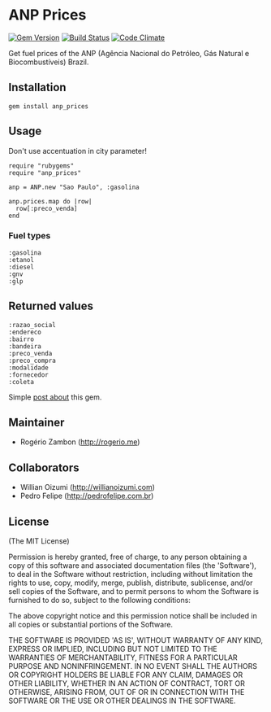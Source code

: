 # ANP Prices

[![Gem Version](https://badge.fury.io/rb/anp_prices.png)](http://badge.fury.io/rb/anp_prices)
[![Build Status](https://travis-ci.org/rogeriozambon/anp_prices.png?branch=master)](https://travis-ci.org/rogeriozambon/anp_prices)
[![Code Climate](https://codeclimate.com/github/PedroFelipe/anp_prices/badges/gpa.svg)](https://codeclimate.com/github/PedroFelipe/anp_prices)

Get fuel prices of the ANP (Agência Nacional do Petróleo, Gás Natural e Biocombustíveis) Brazil.

## Installation

~~~.ruby
gem install anp_prices
~~~

## Usage

Don't use accentuation in city parameter!

~~~.ruby
require "rubygems"
require "anp_prices"

anp = ANP.new "Sao Paulo", :gasolina

anp.prices.map do |row|
  row[:preco_venda]
end
~~~

### Fuel types
~~~
:gasolina
:etanol
:diesel
:gnv
:glp
~~~

## Returned values
~~~
:razao_social
:endereco
:bairro
:bandeira
:preco_venda
:preco_compra
:modalidade
:fornecedor
:coleta
~~~

Simple [post about](http://rogerio.me/gem-para-consulta-de-precos-de-combustiveis) this gem.

## Maintainer

* Rogério Zambon (http://rogerio.me)

## Collaborators

* Willian Oizumi (http://willianoizumi.com)
* Pedro Felipe (http://pedrofelipe.com.br)

## License

(The MIT License)

Permission is hereby granted, free of charge, to any person obtaining a copy of this software and associated documentation files (the 'Software'), to deal in the Software without restriction, including without limitation the rights to use, copy, modify, merge, publish, distribute, sublicense, and/or sell copies of the Software, and to permit persons to whom the Software is furnished to do so, subject to the following conditions:

The above copyright notice and this permission notice shall be included in all copies or substantial portions of the Software.

THE SOFTWARE IS PROVIDED 'AS IS', WITHOUT WARRANTY OF ANY KIND, EXPRESS OR IMPLIED, INCLUDING BUT NOT LIMITED TO THE WARRANTIES OF MERCHANTABILITY, FITNESS FOR A PARTICULAR PURPOSE AND NONINFRINGEMENT. IN NO EVENT SHALL THE AUTHORS OR COPYRIGHT HOLDERS BE LIABLE FOR ANY CLAIM, DAMAGES OR OTHER LIABILITY, WHETHER IN AN ACTION OF CONTRACT, TORT OR OTHERWISE, ARISING FROM, OUT OF OR IN CONNECTION WITH THE SOFTWARE OR THE USE OR OTHER DEALINGS IN THE SOFTWARE.
